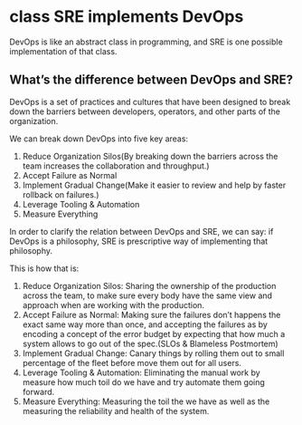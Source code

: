 # class SRE implements DevOps

DevOps is like an abstract class in programming, and SRE is one possible implementation of that class.

## What’s the difference between DevOps and SRE?

DevOps is a set of practices and cultures that have been designed to break down the barriers between developers, operators, and other parts of the organization.

We can break down DevOps into five key areas:

1. Reduce Organization Silos(By breaking down the barriers across the team increases the collaboration and throughput.)
2. Accept Failure as Normal
3. Implement Gradual Change(Make it easier to review and help by faster rollback on failures.)
4. Leverage Tooling & Automation
5. Measure Everything

In order to clarify the relation between DevOps and SRE, we can say: if DevOps is a philosophy, SRE is prescriptive way of implementing that philosophy.

This is how that is:

1. Reduce Organization Silos: Sharing the ownership of the production across the team, to make sure every body have the same view and approach when are working with the production.
2. Accept Failure as Normal: Making sure the failures don’t happens the exact same way more than once, and accepting the failures as by encoding a concept of the error budget by expecting that how much a system allows to go out of the spec.(SLOs & Blameless Postmortem)
3. Implement Gradual Change: Canary things by rolling them out to small percentage of the fleet before move them out for all users.
4. Leverage Tooling & Automation: Eliminating the manual work by measure how much toil do we have and try automate them going forward.
5. Measure Everything: Measuring the toil the we have as well as the measuring the reliability and health of the system.
